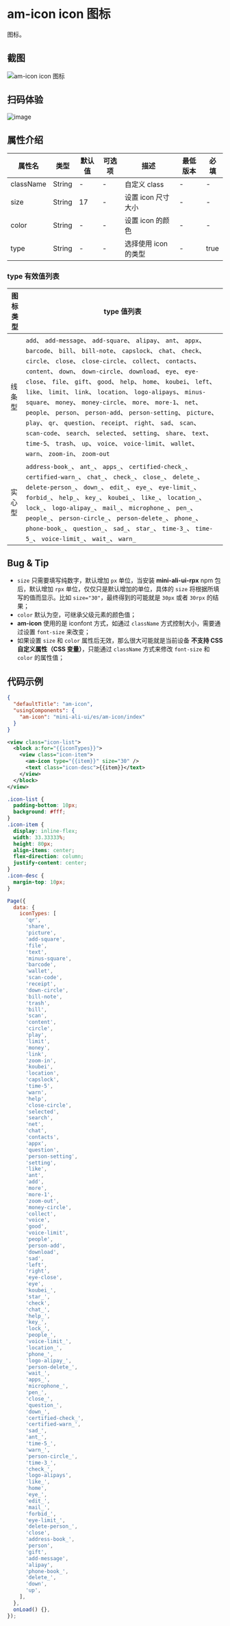 # am-icon icon 图标

图标。

## 截图
![am-icon icon 图标](https://gw.alipayobjects.com/mdn/rms_ce4c6f/afts/img/A*j2riR5PaCqsAAAAAAAAAAABkARQnAQ)

## 扫码体验

![image](http://mdn.alipayobjects.com/afts/img/A*FIgnQYG0eU4Cu2dKuSefyABkAa8wAA/original?bz=openpt_doc&t=P5eibJNtHlEwlULPUKeZ8QAAAABkMK8AAAAA)



## 属性介绍

| 属性名 | 类型 | 默认值 | 可选项 | 描述 | 最低版本 | 必填 |
| ---- | ---- | ---- | ---- | ---- | ---- | ---- |
| className | String| - | - | 自定义 class | - | - |
| size | String | 17 | - | 设置 icon 尺寸大小 | - | - |
| color | String | - | - | 设置 icon 的颜色 | - | - |
| type | String | - | - | 选择使用 icon 的类型 | - | true |

### type 有效值列表
| 图标类型 | type 值列表 |
| ---- | ---- |
| 线条型 | `add`、 `add-message`、 `add-square`、 `alipay`、 `ant`、 `appx`、 `barcode`、 `bill`、 `bill-note`、 `capslock`、 `chat`、 `check`、 `circle`、 `close`、 `close-circle`、 `collect`、 `contacts`、 `content`、 `down`、 `down-circle`、 `download`、 `eye`、 `eye-close`、 `file`、 `gift`、 `good`、 `help`、 `home`、 `koubei`、 `left`、 `like`、 `limit`、 `link`、 `location`、 `logo-alipays`、 `minus-square`、 `money`、 `money-circle`、 `more`、 `more-1`、 `net`、 `people`、 `person`、 `person-add`、 `person-setting`、 `picture`、 `play`、 `qr`、 `question`、 `receipt`、 `right`、 `sad`、 `scan`、 `scan-code`、 `search`、 `selected`、 `setting`、 `share`、 `text`、 `time-5`、 `trash`、 `up`、 `voice`、 `voice-limit`、 `wallet`、 `warn`、 `zoom-in`、 `zoom-out` |
| 实心型 | `address-book_`、 `ant_`、 `apps_`、 `certified-check_`、 `certified-warn_`、 `chat_`、 `check_`、 `close_`、 `delete_`、 `delete-person_`、 `down_`、 `edit_`、 `eye_`、 `eye-limit_`、 `forbid_`、 `help_`、 `key_`、 `koubei_`、 `like_`、 `location_`、 `lock_`、 `logo-alipay_`、 `mail_`、 `microphone_`、 `pen_`、 `people_`、 `person-circle_`、 `person-delete_`、 `phone_`、 `phone-book_`、 `question_`、 `sad_`、 `star_`、 `time-3_`、 `time-5_`、 `voice-limit_`、 `wait_`、 `warn_` |

## Bug & Tip
* `size` 只需要填写纯数字，默认增加 `px` 单位，当安装 **mini-ali-ui-rpx** npm 包后，默认增加 `rpx` 单位，仅仅只是默认增加的单位，具体的 `size` 将根据所填写的值而显示。比如 `size="30"`，最终得到的可能就是 `30px` 或者 `30rpx` 的结果；
* `color` 默认为空，可继承父级元素的颜色值；
* **am-icon** 使用的是 iconfont 方式，如通过 `className` 方式控制大小，需要通过设置 `font-size` 来改变；
* 如果设置 `size` 和 `color` 属性后无效，那么很大可能就是当前设备 **不支持 CSS 自定义属性（CSS 变量）**，只能通过 `className` 方式来修改 `font-size` 和 `color` 的属性值；



## 代码示例

```json
{
  "defaultTitle": "am-icon",
  "usingComponents": {
    "am-icon": "mini-ali-ui/es/am-icon/index"
  }
}
```

```xml
<view class="icon-list">
  <block a:for="{{iconTypes}}">
    <view class="icon-item">
      <am-icon type="{{item}}" size="30" />
      <text class="icon-desc">{{item}}</text>
    </view>
  </block>
</view>
```

```css
.icon-list {
  padding-bottom: 10px;
  background: #fff;
}
.icon-item {
  display: inline-flex;
  width: 33.33333%;
  height: 80px;
  align-items: center;
  flex-direction: column;
  justify-content: center;
}
.icon-desc {
  margin-top: 10px;
}
```

```javascript
Page({
  data: {
    iconTypes: [
      'qr',
      'share',
      'picture',
      'add-square',
      'file',
      'text',
      'minus-square',
      'barcode',
      'wallet',
      'scan-code',
      'receipt',
      'down-circle',
      'bill-note',
      'trash',
      'bill',
      'scan',
      'content',
      'circle',
      'play',
      'limit',
      'money',
      'link',
      'zoom-in',
      'koubei',
      'location',
      'capslock',
      'time-5',
      'warn',
      'help',
      'close-circle',
      'selected',
      'search',
      'net',
      'chat',
      'contacts',
      'appx',
      'question',
      'person-setting',
      'setting',
      'like',
      'ant',
      'add',
      'more',
      'more-1',
      'zoom-out',
      'money-circle',
      'collect',
      'voice',
      'good',
      'voice-limit',
      'people',
      'person-add',
      'download',
      'sad',
      'left',
      'right',
      'eye-close',
      'eye',
      'koubei_',
      'star_',
      'check',
      'chat_',
      'help_',
      'key_',
      'lock_',
      'people_',
      'voice-limit_',
      'location_',
      'phone_',
      'logo-alipay_',
      'person-delete_',
      'wait_',
      'apps_',
      'microphone_',
      'pen_',
      'close_',
      'question_',
      'down_',
      'certified-check_',
      'certified-warn_',
      'sad_',
      'ant_',
      'time-5_',
      'warn_',
      'person-circle_',
      'time-3_',
      'check_',
      'logo-alipays',
      'like_',
      'home',
      'eye_',
      'edit_',
      'mail_',
      'forbid_',
      'eye-limit_',
      'delete-person_',
      'close',
      'address-book_',
      'person',
      'gift',
      'add-message',
      'alipay',
      'phone-book_',
      'delete_',
      'down',
      'up',
    ],
  },
  onLoad() {},
});
```